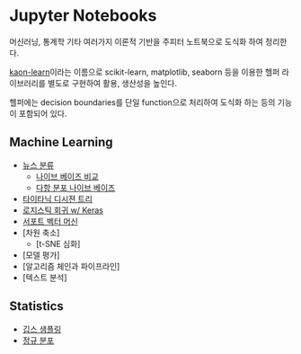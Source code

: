 # Jupyter Notebooks
머신러닝, 통계학 기타 여러가지 이론적 기반을 주피터 노트북으로 도식화 하여 정리한다.

[kaon-learn](https://github.com/likejazz/kaon-learn)이라는 이름으로 scikit-learn, matplotlib, seaborn 등을 이용한 헬퍼 라이브러리를 별도로 구현하여 활용, 생산성을 높인다.

헬퍼에는 decision boundaries를 단일 function으로 처리하여 도식화 하는 등의 기능이 포함되어 있다.

## Machine Learning
- [뉴스 분류](https://nbviewer.jupyter.org/github/likejazz/jupyter-notebooks/blob/master/news-classification.ipynb)
    - [나이브 베이즈 비교](https://nbviewer.jupyter.org/github/likejazz/jupyter-notebooks/blob/master/news-classification-nb.ipynb)
    - [다항 분포 나이브 베이즈](https://nbviewer.jupyter.org/github/likejazz/jupyter-notebooks/blob/master/multinomial-naive-bayes.ipynb)
- [타이타닉 디시젼 트리](https://nbviewer.jupyter.org/github/likejazz/jupyter-notebooks/blob/master/titanic.ipynb)
- [로지스틱 회귀 w/ Keras](https://nbviewer.jupyter.org/github/likejazz/jupyter-notebooks/blob/master/logistic-regression-with-keras.ipynb)
- [서포트 벡터 머신](https://nbviewer.jupyter.org/github/likejazz/jupyter-notebooks/blob/master/support-vector-machine-explained.ipynb)
- [차원 축소]
    - [t-SNE 심화]
- [모델 평가]
- [알고리즘 체인과 파이프라인]
- [텍스트 분석]

## Statistics
- [깁스 샘플링](https://nbviewer.jupyter.org/github/likejazz/jupyter-notebooks/blob/master/gibbs-sampling.ipynb)
- [정규 분포](https://nbviewer.jupyter.org/github/likejazz/jupyter-notebooks/blob/master/gaussian-distribution.ipynb)
